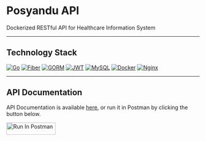 # Posyandu API
Dockerized RESTful API for Healthcare Information System

***

## Technology Stack
[![Go](https://img.shields.io/badge/Go-white.svg?style=for-the-badge&logo=go&logoColor=black)](https://golang.org/)
[![Fiber](https://img.shields.io/badge/Fiber-white.svg?style=for-the-badge&logo=go&logoColor=black)](https://gofiber.io/)
[![GORM](https://img.shields.io/badge/GORM-white.svg?style=for-the-badge&logo=go&logoColor=black)](https://gorm.io/)
[![JWT](https://img.shields.io/badge/JWT-white.svg?style=for-the-badge&logo=json-web-tokens&logoColor=black)](https://jwt.io/)
[![MySQL](https://img.shields.io/badge/MySQL-white.svg?style=for-the-badge&logo=mysql&logoColor=black)](https://www.mysql.com/)
[![Docker](https://img.shields.io/badge/Docker-white.svg?style=for-the-badge&logo=docker&logoColor=black)](https://www.docker.com/)
[![Nginx](https://img.shields.io/badge/Nginx-white.svg?style=for-the-badge&logo=nginx&logoColor=black)](https://www.nginx.com/)

***

## API Documentation
API Documentation is available [here](https://documenter.getpostman.com/view/23649536/2s9YsNdpxu), or run it in Postman by clicking the button below.

[<img src="https://run.pstmn.io/button.svg" alt="Run In Postman" style="width: 128px; height: 32px;">](https://god.gw.postman.com/run-collection/23649536-1819e209-a43e-40cd-a615-edf7677db60a?action=collection%2Ffork&source=rip_markdown&collection-url=entityId%3D23649536-1819e209-a43e-40cd-a615-edf7677db60a%26entityType%3Dcollection%26workspaceId%3D2d7599a2-a1e3-4b9f-a252-a7c07009b6e4)
